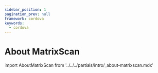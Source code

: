 ```yaml
---
sidebar_position: 1
pagination_prev: null
framework: cordova
keywords:
  - cordova
---
```


# About MatrixScan

import AboutMatrixScan from '../../../partials/intro/_about-matrixscan.mdx'

<AboutMatrixScan />
